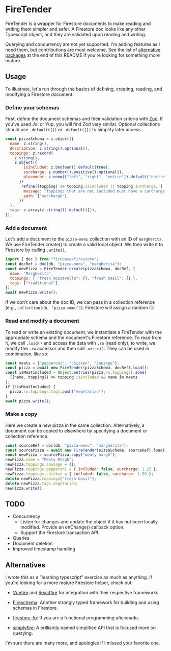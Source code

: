 # FireTender

FireTender is a wrapper for Firestore documents to make reading and writing
them simpler and safer.  A Firestore doc looks like any other Typescript object,
and they are validated upon reading and writing.

Querying and concurrency are not yet supported.  I'm adding features as I need
them, but contributions are most welcome.  See the list of [alternative
packages](#alternatives) at the end of this README if you're looking for
something more mature.

## Usage

To illustrate, let's run through the basics of defining, creating, reading, and
modifying a Firestore document.

### Define your schemas

First, define the document schemas and their validation criteria with
[Zod](https://github.com/colinhacks/zod).  If you've used Joi or Yup, you will
find Zod very similar.  Optional collections should use `.default({})` or
`.default([])` to simplify later access.

```javascript
const pizzaSchema = z.object({
  name: z.string(),
  description: z.string().optional(),
  toppings: z.record(
    z.string(),
    z.object({
        isIncluded: z.boolean().default(true),
        surcharge: z.number().positive().optional(),
        placement: z.enum(["left", "right", "entire"]).default("entire"),
      })
      .refine((topping) => topping.isIncluded || topping.surcharge, {
        message: "Toppings that are not included must have a surcharge.",
        path: ["surcharge"],
      })
  ),
  tags: z.array(z.string()).default([]),
});
```

### Add a document

Let's add a document to the `pizza-menu` collection with an ID of `margherita`.
We use FireTender.create() to create a valid local object.  We then write it
to Firestore by calling `.write()`.

```javascript
import { doc } from "firebase/firestore";
const docRef = doc(db, "pizza-menu", "margherita");
const newPizza = FireTender.create(pizzaSchema, docRef, {
  name: "Margherita",
  toppings: { "fresh mozzarella": {}, "fresh basil": {} },
  tags: ["traditional"],
});
await newPizza.write();
```

If we don't care about the doc ID, we can pass in a collection reference (e.g.,
`collection(db, "pizza-menu")`).  Firestore will assign a random ID.

### Read and modify a document

To read or write an existing document, we instantiate a FireTender with the
appropriate schema and the document's Firestore reference.  To read from it, we
call `.load()` and access the data with `.ro` (read only); to write, we modify
the `.rw` accessor and then call `.write()`.  They can be used in combination,
like so:

```javascript
const meats = ["pepperoni", "chicken", "sausage"];
const pizza = await new FireTender(pizzaSchema, docRef).load();
const isMeatIncluded = Object.entries(pizza.ro.toppings).some(
  ([name, topping]) => topping.isIncluded && name in meats
);
if (!isMeatIncluded) {
  pizza.rw.toppings.tags.push("vegetarian");
}
await pizza.write();
```

### Make a copy

Here we create a new pizza in the same collection.  Alternatively, a document
can be copied to elsewhere by specifying a document or collection reference.

```javascript
const sourceRef = doc(db, "pizza-menu", "margherita");
const sourcePizza = await new FireTender(pizzaSchema, sourceRef).load();
const newPizza = sourcePizza.copy("meaty margh");
newPizza.name = "Meaty Margh";
newPizza.toppings.sausage = {};
newPizza.toppings.pepperoni = { included: false, surcharge: 1.25 };
newPizza.toppings.chicken = { included: false, surcharge: 1.50 };
delete newPizza.toppings["fresh basil"];
delete newPizza.tags.vegetarian;
newPizza.write();
```

## TODO

* Concurrency
  * Listen for changes and update the object if it has not been locally
    modified.  Provide an onChange() callback option.
  * Support the Firestore transaction API.
* Queries
* Document deletion
* Improved timestamp handling

## Alternatives

I wrote this as a "learning typescript" exercise as much as anything.  If you're
looking for a more mature Firestore helper, check out:

* [Vuefire](https://github.com/vuejs/vuefire) and
  [Reactfire](https://github.com/FirebaseExtended/reactfire) for integration
  with their respective frameworks.

* [Fireschema](https://github.com/yarnaimo/fireschema): Another strongly typed
  framework for building and using schemas in Firestore.
  
* [firestore-fp](https://github.com/mobily/firestore-fp): If you are a
  functional programming aficionado.

* [simplyfire](https://github.com/coturiv/simplyfire): A brilliantly named
  simplified API that is focused more on querying.

I'm sure there are many more, and apologies if I missed your favorite one.
